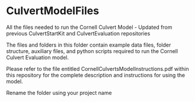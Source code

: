 # CulvertModelFiles
All the files needed to run the Cornell Culvert Model - Updated from previous CulvertStartKit and CulvertEvaluation repositories

The files and folders in this folder contain example data files, folder structure, auxiliary files, and python scripts required to run the Cornell Culvert Evaluation model. 

Please refer to the file entitled CornellCulvertsModelInstructions.pdf within this repository for the complete description and instructions for using the model.

Rename the folder using your project name

